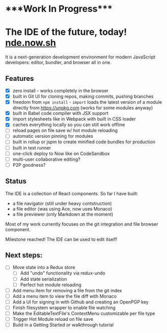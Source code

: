 # \*\*\*Work In Progress\*\*\*

# The IDE of the future, today! [nde.now.sh](https://nde.now.sh)

It is a next-generation development environment for modern JavaScript developers: editor, bundler, and browser all in one.

## Features

 - [x] zero install - works completely in the browser
 - [x] built in Git UI for cloning repos, making commits, pushing branches
 - [x] freedom from `npm install` - `import` loads the latest version of a module directly from https://unpkg.com (works for some modules anyway)
 - [x] built in Babel code compiler with JSX support
 - [x] import stylesheets like in Webpack with built in CSS loader
 - [x] caches everything locally so you can still work offline
 - [ ] reload pages on file save w/ hot module reloading
 - [ ] automatic version pinning for modules
 - [ ] built in rollup or jspm to create minified code bundles for production
 - [ ] built in test runner
 - [ ] one-click deploy to Now like on CodeSandbox
 - [ ] multi-user collaborative editing?
 - [ ] P2P goodness?

## Status

The IDE is a collection of React components. So far I have built:

- a file navigator (still under heavy contstruction)
- a file editor (was using Ace, now uses Monaco)
- a file previewer (only Markdown at the moment)

Most of my work currently focuses on the git integration and file browser component.

Milestone reached! The IDE can be used to edit itself!

## Next steps:

- [ ] Move state into a Redux store
  - [ ] Add "undo" functionality via redux-undo
  - [ ] Add state serialization
  - [ ] Perfect hot module reloading
- [ ] Add menu item for removing a file from the git index
- [ ] Add a menu item to view the file diff with Monaco
- [ ] Add a UI for signing in with Github and creating an OpenPGP key
- [ ] Finish filesystem wrapper to enable file watching
- [ ] Make the EditableTextFile's ContextMenu customizable per file type
- [ ] Trigger Hot Module reload on file save
- [ ] Build in a Getting Started or walkthrough tutorial
